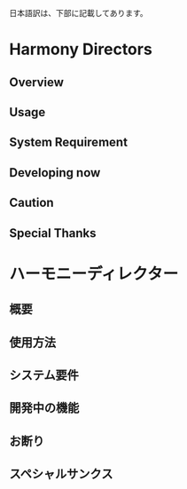 日本語訳は、下部に記載してあります。
# Harmony Directors
## Overview
## Usage
## System Requirement
## Developing now
## Caution
## Special Thanks


# ハーモニーディレクター
## 概要
## 使用方法
## システム要件
## 開発中の機能
## お断り
## スペシャルサンクス

